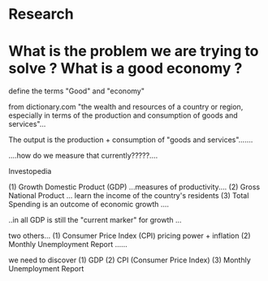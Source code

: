 # Research

# What is the problem we are trying to solve ? What is a good economy ?

define the terms "Good" and "economy"

from dictionary.com
"the wealth and resources of a country or region, especially in terms of the production and consumption of goods and services"...

The output is the production + consumption of "goods and services".......

....how do we measure that currently?????....

Investopedia

(1) Growth Domestic Product (GDP) ...measures of productivity....
(2) Gross National Product ... learn the income of the country's residents
(3) Total Spending is an outcome of economic growth ....

..in all GDP is still the "current marker" for growth ...

two others...
(1) Consumer Price Index (CPI) pricing power + inflation
(2) Monthly Unemployment Report
......

we need to discover
(1) GDP
(2) CPI (Consumer Price Index)
(3) Monthly Unemployment Report
